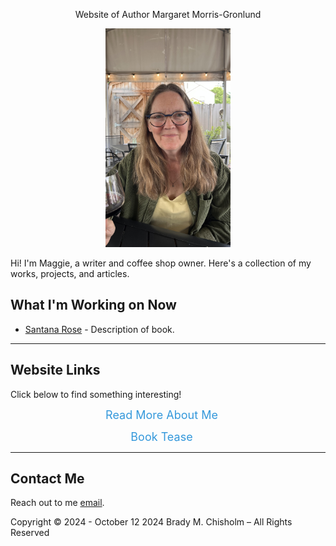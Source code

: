 <p align="center">
Website of Author Margaret Morris-Gronlund
</p>

<p align="center">
  <a href="(https://github.com/bchisholm08/mmgWrites.github.io/blob/main/)">
    <img src="images/mmgHeadShot.jpg" alt="headshot" width="200" height="350">
  </a>
</p>

Hi! I'm Maggie, a writer and coffee shop owner. Here's a collection of my works, projects, and articles. 

## What I'm Working on Now
- [Santana Rose](link-to-story) - Description of book. 

---

## Website Links
Click below to find something interesting!
<div style="text-align: center;">
  <a href="./about.md" style="font-size: 18px; margin-right: 20px; text-decoration: none; color: #3498db;">Read More About Me</a>
  
  <a href="./chapters.md" style="font-size: 18px; margin-right: 20px; text-decoration: none; color: #3498db;">Book Tease</a>
</div>

---

## Contact Me
Reach out to me [email](mailto:your-email@example.com).










Copyright © 2024 - October 12 2024 Brady M. Chisholm – All Rights Reserved
